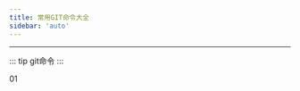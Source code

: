 ```yaml
---
title: 常用GIT命令大全
sidebar: 'auto'
---
```


-------------------------------------------------------------------------------------------------------------------------------

::: tip
git命令
:::

01